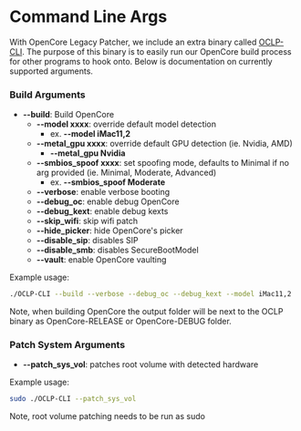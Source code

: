 # Command Line Args

With OpenCore Legacy Patcher, we include an extra binary called [OCLP-CLI](https://github.com/dortania/OpenCore-Legacy-Patcher/releases/). The purpose of this binary is to easily run our OpenCore build process for other programs to hook onto. Below is documentation on currently supported arguments.

### Build Arguments

* **--build**: Build OpenCore
  * **--model xxxx**: override default model detection
    * ex. **--model iMac11,2**
  * **--metal_gpu xxxx**: override default GPU detection (ie. Nvidia, AMD)
    * **--metal_gpu Nvidia**
  * **--smbios_spoof xxxx**: set spoofing mode, defaults to Minimal if no arg provided (ie. Minimal, Moderate, Advanced)
    * ex. **--smbios_spoof Moderate**
  * **--verbose**: enable verbose booting
  * **--debug_oc**: enable debug OpenCore
  * **--debug_kext**: enable debug kexts
  * **--skip_wifi**: skip wifi patch
  * **--hide_picker**: hide OpenCore's picker
  * **--disable_sip**: disables SIP
  * **--disable_smb**: disables SecureBootModel
  * **--vault**: enable OpenCore vaulting
  
Example usage:

```bash
./OCLP-CLI --build --verbose --debug_oc --debug_kext --model iMac11,2
```

Note, when building OpenCore the output folder will be next to the OCLP binary as OpenCore-RELEASE or OpenCore-DEBUG folder.

### Patch System Arguments

* **--patch_sys_vol**: patches root volume with detected hardware

Example usage:

```bash
sudo ./OCLP-CLI --patch_sys_vol
```

Note, root volume patching needs to be run as sudo
